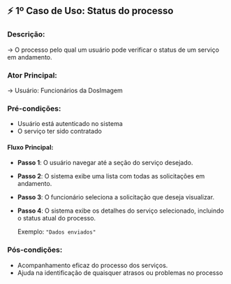 ## ⚡ **1º Caso de Uso**: Status do processo

### Descrição: 
→ O processo pelo qual um usuário pode verificar o status de um serviço em andamento.

### Ator Principal:
→ Usuário: Funcionários da DosImagem

### Pré-condições:
- Usuário está autenticado no sistema
- O serviço ter sido contratado

#### Fluxo Principal:

- **Passo 1**: O usuário navegar até a seção do serviço desejado.
- **Passo 2**: O sistema exibe uma lista com todas as solicitações em andamento.
- **Passo 3**: O funcionário seleciona a solicitação que deseja visualizar.
- **Passo 4**: O sistema exibe os detalhes do serviço selecionado, incluindo o status atual do processo.
        
    Exemplo: `"Dados enviados"`
### Pós-condições:
-  Acompanhamento eficaz do processo dos serviços.
-  Ajuda na identificação de quaisquer atrasos ou problemas no processo
